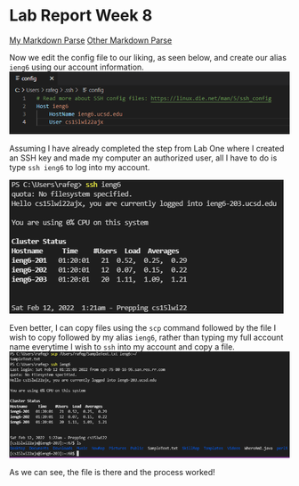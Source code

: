 # Lab Report Week 8

[My Markdown Parse](https://github.com/rafegers0n/markdown-parse)
[Other Markdown Parse](https://github.com/5ean-github/markdown-parse)

Now we edit the config file to our liking, as seen below, and create our alias `ieng6` using our account information. ![image](EditedUsingVSCode.PNG)

Assuming I have already completed the step from Lab One where I created an SSH key and made my computer an authorized user, all I have to do is type `ssh ieng6` to log into my account. 

![image](FirstWorks.PNG)

Even better, I can copy files using the `scp` command followed by the file I wish to copy followed by my alias `ieng6`, rather than typing my full account name everytime I wish to `ssh` into my account and copy a file. ![image](ItWorks.PNG)

As we can see, the file is there and the process worked!


